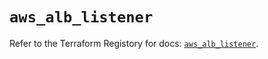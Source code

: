 # `aws_alb_listener`

Refer to the Terraform Registory for docs: [`aws_alb_listener`](https://registry.terraform.io/providers/hashicorp/aws/5.21.0/docs/resources/alb_listener).
